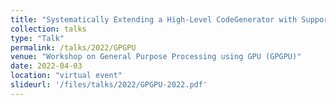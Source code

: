 ```yaml
---
title: "Systematically Extending a High-Level CodeGenerator with Support for Tensor Cores"
collection: talks
type: "Talk"
permalink: /talks/2022/GPGPU
venue: "Workshop on General Purpose Processing using GPU (GPGPU)"
date: 2022-04-03
location: "virtual event"
slideurl: '/files/talks/2022/GPGPU-2022.pdf'
---
```

